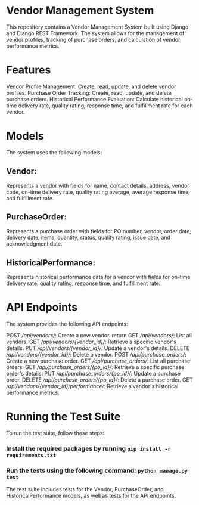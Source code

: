 # **Vendor Management System**

This repository contains a Vendor Management System built using Django and Django REST Framework. The system allows for the management of vendor profiles, tracking of purchase orders, and calculation of vendor performance metrics.

# **Features**

Vendor Profile Management: Create, read, update, and delete vendor profiles.
Purchase Order Tracking: Create, read, update, and delete purchase orders.
Historical Performance Evaluation: Calculate historical on-time delivery rate, quality rating, response time, and fulfillment rate for each vendor.

# **Models**

The system uses the following models:

## **Vendor:** 
Represents a vendor with fields for name, contact details, address, vendor code, on-time delivery rate, quality rating average, average response time, and fulfillment rate.


## **PurchaseOrder:**
Represents a purchase order with fields for PO number, vendor, order date, delivery date, items, quantity, status, quality rating, issue date, and acknowledgment date.


## **HistoricalPerformance:** 
Represents historical performance data for a vendor with fields for on-time delivery rate, quality rating, response time, and fulfillment rate.

# **API Endpoints**
The system provides the following API endpoints:

POST */api/vendors/*: Create a new vendor.  return
GET */api/vendors/*: List all vendors.
GET */api/vendors/{vendor_id}/*: Retrieve a specific vendor's details.
PUT */api/vendors/{vendor_id}/*: Update a vendor's details.
DELETE */api/vendors/{vendor_id}/*: Delete a vendor.
POST */api/purchase_orders/*: Create a new purchase order.
GET */api/purchase_orders/*: List all purchase orders.
GET */api/purchase_orders/{po_id}/*: Retrieve a specific purchase order's details.
PUT */api/purchase_orders/{po_id}/*: Update a purchase order.
DELETE */api/purchase_orders/{po_id}/*: Delete a purchase order.
GET */api/vendors/{vendor_id}/performance/*: Retrieve a vendor's historical performance metrics.

# **Running the Test Suite**
To run the test suite, follow these steps:

### **Install the required packages** by running `pip install -r requirements.txt`
### **Run the tests using the following command:** `python manage.py test`
The test suite includes tests for the Vendor, PurchaseOrder, and HistoricalPerformance models, as well as tests for the API endpoints.


